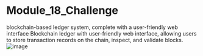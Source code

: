 # Module_18_Challenge
blockchain-based ledger system, complete with a user-friendly web interface
Blockchain ledger with user-friendly web interface, allowing users to store transaction records on the chain, inspect, and validate blocks.  
![image](https://user-images.githubusercontent.com/98198920/184557318-f68a0971-ffdb-41a5-b8ed-6bd31b5d3914.png)
